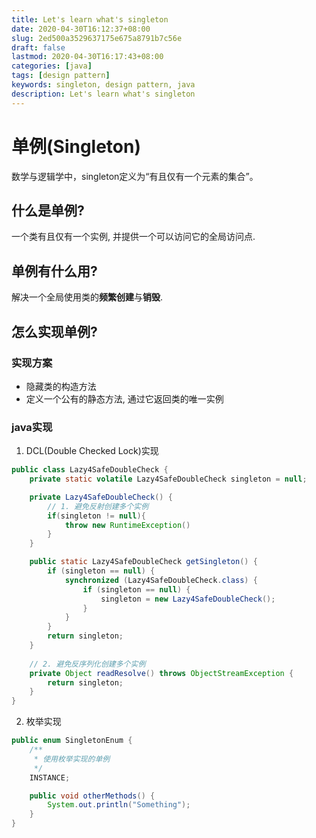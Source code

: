 ```yaml
---
title: Let's learn what's singleton
date: 2020-04-30T16:12:37+08:00
slug: 2ed500a3529637175e675a8791b7c56e
draft: false
lastmod: 2020-04-30T16:17:43+08:00
categories: [java]
tags: [design pattern]
keywords: singleton, design pattern, java
description: Let's learn what's singleton
---
```

# 单例(Singleton)

数学与逻辑学中，singleton定义为“有且仅有一个元素的集合”。

## 什么是单例?

一个类有且仅有一个实例, 并提供一个可以访问它的全局访问点.

## 单例有什么用?

解决一个全局使用类的**频繁创建**与**销毁**.

## 怎么实现单例?

### 实现方案

-   隐藏类的构造方法
-   定义一个公有的静态方法, 通过它返回类的唯一实例

### java实现

1.  DCL(Double Checked Lock)实现

```java
public class Lazy4SafeDoubleCheck {
    private static volatile Lazy4SafeDoubleCheck singleton = null;

    private Lazy4SafeDoubleCheck() {
        // 1. 避免反射创建多个实例
        if(singleton != null){
            throw new RuntimeException()
        }
    }

    public static Lazy4SafeDoubleCheck getSingleton() {
        if (singleton == null) {
            synchronized (Lazy4SafeDoubleCheck.class) {
                if (singleton == null) {
                    singleton = new Lazy4SafeDoubleCheck();
                }
            }
        }
        return singleton;
    }
    
    // 2. 避免反序列化创建多个实例
    private Object readResolve() throws ObjectStreamException {
    	return singleton;
    }
}
```

2.  枚举实现

```java
public enum SingletonEnum {
    /**
     * 使用枚举实现的单例
     */
    INSTANCE;

    public void otherMethods() {
        System.out.println("Something");
    }
}
```